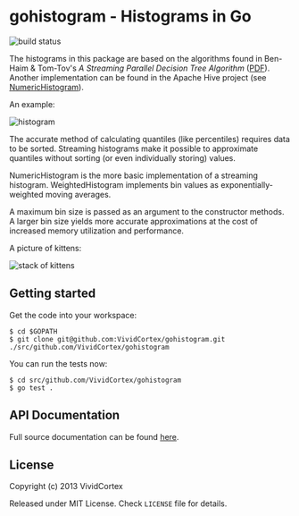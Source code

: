 # gohistogram - Histograms in Go

![build status](https://circleci.com/gh/VividCortex/gohistogram.png?circle-token=d37ec652ea117165cd1b342400a801438f575209)

The histograms in this package are based on the algorithms found in
Ben-Haim & Tom-Tov's *A Streaming Parallel Decision Tree Algorithm*
([PDF](http://jmlr.org/papers/volume11/ben-haim10a/ben-haim10a.pdf)).
Another implementation can be found in the Apache Hive project (see
[NumericHistogram](http://hive.apache.org/docs/r0.11.0/api/org/apache/hadoop/hive/ql/udf/generic/NumericHistogram.html)).

An example:

![histogram](http://i.imgur.com/5OplaRs.png)

The accurate method of calculating quantiles (like percentiles) requires
data to be sorted. Streaming histograms make it possible to approximate
quantiles without sorting (or even individually storing) values.

NumericHistogram is the more basic implementation of a streaming
histogram. WeightedHistogram implements bin values as exponentially-weighted
moving averages.

A maximum bin size is passed as an argument to the constructor methods. A
larger bin size yields more accurate approximations at the cost of increased
memory utilization and performance.

A picture of kittens:

![stack of kittens](http://i.imgur.com/QxRTWAE.jpg)

## Getting started

Get the code into your workspace:

    $ cd $GOPATH
    $ git clone git@github.com:VividCortex/gohistogram.git ./src/github.com/VividCortex/gohistogram

You can run the tests now:

    $ cd src/github.com/VividCortex/gohistogram
    $ go test .

## API Documentation

Full source documentation can be found [here][godoc].

[godoc]: http://godoc.org/github.com/VividCortex/gohistogram

## License

Copyright (c) 2013 VividCortex

Released under MIT License. Check `LICENSE` file for details.
